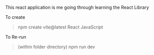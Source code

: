 This react application is me going through learning the React Library

To create
> npm create vite@latest
> React
> JavaScript

To Re-run
> (within folder directory)
> npm run dev